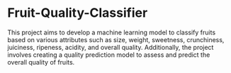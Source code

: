 # Fruit-Quality-Classifier
This project aims to develop a machine learning model to classify fruits based on various attributes such as size, weight, sweetness, crunchiness, juiciness, ripeness, acidity, and overall quality. Additionally, the project involves creating a quality prediction model to assess and predict the overall quality of fruits.
